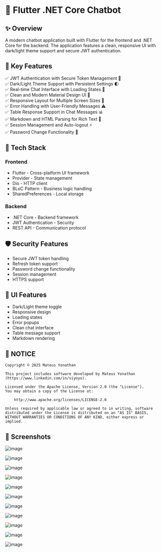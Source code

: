 # **🤖 Flutter .NET Core Chatbot**

## **✨ Overview**
A modern chatbot application built with Flutter for the frontend and .NET Core for the backend. The application features a clean, responsive UI with dark/light theme support and secure JWT authentication.

## 🚀 Key Features

✅ JWT Authentication with Secure Token Management 🔐  
✅ Dark/Light Theme Support with Persistent Settings 🌓  
✅ Real-time Chat Interface with Loading States 💬  
✅ Clean and Modern Material Design UI 🎨  
✅ Responsive Layout for Multiple Screen Sizes 📱  
✅ Error Handling with User-Friendly Messages ⚠️  
✅ Table Response Support in Chat Messages 📊  
✅ Markdown and HTML Parsing for Rich Text 📝  
✅ Session Management and Auto-logout ⚡  
✅ Password Change Functionality 🔑  

## **🧰 Tech Stack**

### Frontend
- Flutter - Cross-platform UI framework
- Provider - State management
- Dio - HTTP client
- BLoC Pattern - Business logic handling
- SharedPreferences - Local storage

### Backend
- .NET Core - Backend framework
- JWT Authentication - Security
- REST API - Communication protocol

## **🛡️ Security Features**
- Secure JWT token handling
- Refresh token support
- Password change functionality
- Session management
- HTTPS support

## **🎨 UI Features**
- Dark/Light theme toggle
- Responsive design
- Loading states
- Error popups
- Clean chat interface
- Table message support
- Markdown rendering

## **📜 NOTICE**
```plaintext
Copyright © 2025 Mateus Yonathan

This project includes software developed by Mateus Yonathan (https://www.linkedin.com/in/siyoyo).

Licensed under the Apache License, Version 2.0 (the "License").
You may obtain a copy of the License at:

    http://www.apache.org/licenses/LICENSE-2.0

Unless required by applicable law or agreed to in writing, software distributed under the License is distributed on an "AS IS" BASIS,
WITHOUT WARRANTIES OR CONDITIONS OF ANY KIND, either express or implied.
```

## **📸 Screenshots**
![image](https://github.com/user-attachments/assets/5026cb1c-0a32-40c0-b9e8-ab94668e063b)

![image](https://github.com/user-attachments/assets/02d3a8f3-6661-4e10-a849-5966a3a5bb0f)

![image](https://github.com/user-attachments/assets/df0b57ec-4fab-4f6d-8152-4c477b161639)

![image](https://github.com/user-attachments/assets/0d117c9a-2ac0-446a-b2d3-5275ecbe26e4)

![image](https://github.com/user-attachments/assets/e4ff7d1f-63d0-4a4f-9824-7994ad97aac5)

![image](https://github.com/user-attachments/assets/96a8d654-aeef-492b-9482-a2c6f1b37eab)

![image](https://github.com/user-attachments/assets/42267e9a-2f45-458d-bc2f-f6975b0a17f3)

![image](https://github.com/user-attachments/assets/0f5e3f4c-85c1-45a8-aa93-0f301aede4de)

![image](https://github.com/user-attachments/assets/24ecd2a1-ea6d-4e78-afd4-aa451babcf48)

![image](https://github.com/user-attachments/assets/1ac458dd-9e2a-47e9-93e4-9637c618cc0d)

![image](https://github.com/user-attachments/assets/c0ec5660-e194-4e7b-92fe-9cf2f75d9f7f) 